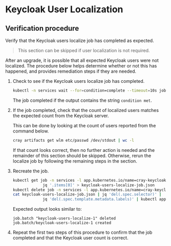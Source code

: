 # Keycloak User Localization

## Verification procedure

Verify that the Keycloak users localize job has completed as expected.

> This section can be skipped if user localization is not required.

After an upgrade, it is possible that all expected Keycloak users were not localized. The procedure below helps determine whether or not this has happened, and
provides remediation steps if they are needed.

1. Check to see if the Keycloak users localize job has completed.

   ```bash
   kubectl -n services wait --for=condition=complete --timeout=10s job/`kubectl -n services get jobs | grep users-localize | awk '{print $1}'`
   ```

   The job completed if the output contains the string `condition met`.

1. If the job completed, check that the count of localized users matches the expected count from the Keycloak server.

   This can be done by looking at the count of users reported from the command below.

   ```bash
   cray artifacts get wlm etc/passwd /dev/stdout | wc -l
   ```

   If that count looks correct, then no further action is needed and the remainder of this section should be skipped. Otherwise,
   rerun the localize job by following the remaining steps in the section.

1. Recreate the job.

   ```bash
   kubectl get job -n services -l app.kubernetes.io/name=cray-keycloak-users-localize -ojson |
                jq '.items[0]' > keycloak-users-localize-job.json
   kubectl delete job -n services -l app.kubernetes.io/name=cray-keycloak-users-localize
   cat keycloak-users-localize-job.json | jq 'del(.spec.selector)' |
                jq 'del(.spec.template.metadata.labels)' | kubectl apply -f -
   ```

   Expected output looks similar to:

   ```text
   job.batch "keycloak-users-localize-1" deleted
   job.batch/keycloak-users-localize-1 created
   ```

1. Repeat the first two steps of this procedure to confirm that the job completed and that the Keycloak user count is correct.
